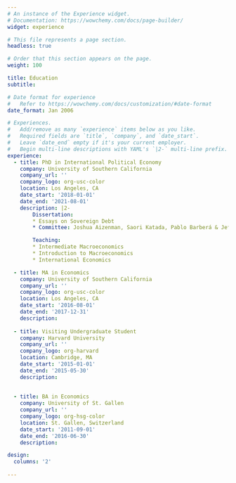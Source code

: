 ```yaml
---
# An instance of the Experience widget.
# Documentation: https://wowchemy.com/docs/page-builder/
widget: experience

# This file represents a page section.
headless: true

# Order that this section appears on the page.
weight: 100

title: Education
subtitle:

# Date format for experience
#   Refer to https://wowchemy.com/docs/customization/#date-format
date_format: Jan 2006

# Experiences.
#   Add/remove as many `experience` items below as you like.
#   Required fields are `title`, `company`, and `date_start`.
#   Leave `date_end` empty if it's your current employer.
#   Begin multi-line descriptions with YAML's `|2-` multi-line prefix.
experience:
  - title: PhD in International Political Economy
    company: University of Southern California
    company_url: ''
    company_logo: org-usc-color
    location: Los Angeles, CA
    date_start: '2018-01-01'
    date_end: '2021-08-01'
    description: |2-
        Dissertation: 
        * Essays on Sovereign Debt
        * Committee: Joshua Aizenman, Saori Katada, Pablo Barberá & Jeff Nugent

        Teaching: 
        * Intermediate Macroeconomics
        * Introduction to Macroeconomics
        * International Economics

  - title: MA in Economics
    company: University of Southern California
    company_url: ''
    company_logo: org-usc-color
    location: Los Angeles, CA
    date_start: '2016-08-01'
    date_end: '2017-12-31'
    description: 
    
  - title: Visiting Undergraduate Student
    company: Harvard University
    company_url: ''
    company_logo: org-harvard
    location: Cambridge, MA
    date_start: '2015-01-01'
    date_end: '2015-05-30'
    description:     
    
    
  - title: BA in Economics
    company: University of St. Gallen
    company_url: ''
    company_logo: org-hsg-color
    location: St. Gallen, Switzerland
    date_start: '2011-09-01'
    date_end: '2016-06-30'
    description: 

design:
  columns: '2'
  
---
```


